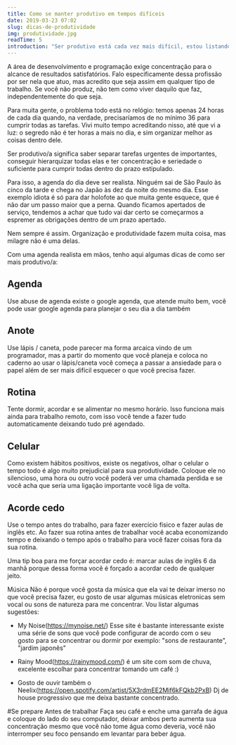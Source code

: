 ```yaml
---
title: Como se manter produtivo em tempos difíceis 
date: 2019-03-23 07:02
slug: dicas-de-produtividade 
img: produtividade.jpg
readTime: 5
introduction: "Ser produtivo está cada vez mais difícil, estou listando um guia de produtividade que eu irei listar tudo o que eu sigo que aumenta a minha concentração"
---
```

A área de desenvolvimento e programação exige concentração para o alcance de resultados satisfatórios. Falo especificamente dessa profissão por ser nela que atuo, mas acredito que seja assim em qualquer tipo de trabalho. Se você não produz, não tem como viver daquilo que faz, independentemente do que seja.

Para muita gente, o problema todo está no relógio: temos apenas 24 horas de cada dia quando, na verdade, precisaríamos de no mínimo 36 para cumprir todas as tarefas. Vivi muito tempo acreditando nisso, até que vi a luz: o segredo não é ter horas a mais no dia, e sim organizar melhor as coisas dentro dele.

Ser produtivo/a significa saber separar tarefas urgentes de importantes, conseguir hierarquizar todas elas e ter concentração e seriedade o suficiente para cumprir todas dentro do prazo estipulado. 

Para isso, a agenda do dia deve ser realista. Ninguém sai de São Paulo às cinco da tarde e chega no Japão às dez da noite do mesmo dia. Esse exemplo idiota é só para dar holofote ao que muita gente esquece, que é não dar um passo maior que a perna. Quando ficamos apertados de serviço, tendemos a achar que tudo vai dar certo se começarmos a espremer as obrigações dentro de um prazo apertado.

Nem sempre é assim. Organização e produtividade fazem muita coisa, mas milagre não é uma delas.

Com uma agenda realista em mãos, tenho aqui algumas dicas de como ser mais produtivo/a:

## Agenda
Use abuse de agenda existe o google agenda, que atende muito bem, você pode usar google agenda para planejar o seu dia a dia também

## Anote
Use lápis / caneta, pode parecer ma forma arcaica vindo de um programador, mas a partir do momento que você planeja e coloca no caderno ao usar o lápis/caneta
você começa a passar a ansiedade para o papel além de ser mais difícil esquecer o que você precisa fazer.

## Rotina
Tente dormir, acordar e se alimentar no mesmo horário. Isso funciona mais ainda para trabalho remoto, com isso você tende a fazer tudo automaticamente deixando tudo pré agendado.

## Celular
Como existem hábitos positivos, existe os negativos, olhar o celular o tempo todo é algo muito prejudicial para sua produtividade. Coloque ele no silencioso, uma hora ou outro você poderá ver uma chamada perdida e se você acha que seria uma ligação importante você liga de volta.

## Acorde cedo
Use o tempo antes do trabalho, para fazer exercício físico e fazer aulas de inglês etc. Ao fazer sua rotina antes de trabalhar você acaba economizando tempo e deixando o tempo após o trabalho para você fazer coisas fora da sua rotina.

Uma tip boa para me forçar acordar cedo é:  marcar aulas de inglês 6 da manhã porque dessa forma você é forçado a acordar cedo de qualquer jeito.

Música
Não é porque você gosta da música que ela vai te deixar imerso no que você precisa fazer, eu gosto de usar algumas músicas eletronicas sem vocal ou sons de natureza para me concentrar. Vou listar algumas sugestões:

- My Noise(https://mynoise.net/) Esse site é bastante interessante existe uma série de sons que você pode configurar de acordo com o seu gosto para se concentrar ou dormir por exemplo:  "sons de restaurante", "jardim japonês"

- Rainy Mood(https://rainymood.com/) é um site com som de chuva, excelente escolhar para concentrar tomando um café :)

- Gosto de ouvir também o Neelix(https://open.spotify.com/artist/5X3rdmEE2Mif6kFQkb2PxB) Dj de house progressivo que me deixa bastante concentrado.

#Se prepare Antes de trabalhar
Faça seu café e enche uma garrafa de água e coloque do lado do seu computador, deixar ambos perto aumenta sua concentração mesmo que você não tome água como deveria, você não interromper seu foco pensando em levantar para beber água.

